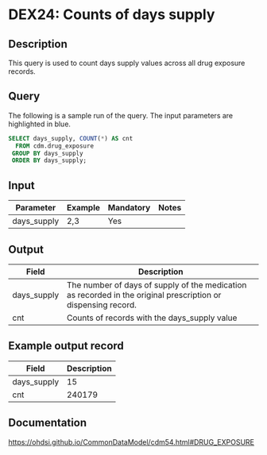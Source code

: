 <!---
Group:drug exposure
Name:DEX24 Counts of days supply
Author: Alberto Labarga
CDM Version: 5.4
-->

# DEX24: Counts of days supply

## Description
This query is used to count days supply values across all drug exposure records.

## Query
The following is a sample run of the query. The input parameters are highlighted in  blue.  

```sql
SELECT days_supply, COUNT(*) AS cnt
  FROM cdm.drug_exposure
 GROUP BY days_supply
 ORDER BY days_supply;
```

## Input

|  Parameter |  Example |  Mandatory |  Notes |
| --- | --- | --- | --- |
| days_supply | 2,3 | Yes |   |

## Output

|  Field |  Description |
| --- | --- |
| days_supply | The number of days of supply of the medication as recorded in the original prescription or dispensing record. |
| cnt | Counts of records with the days_supply value |

## Example output record

|  Field |  Description |
| --- | --- |
| days_supply |  15 |
| cnt |  240179 |

## Documentation
https://ohdsi.github.io/CommonDataModel/cdm54.html#DRUG_EXPOSURE
